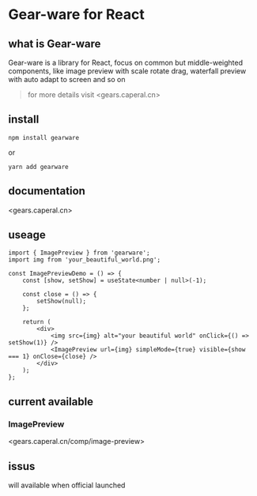 # Gear-ware for React

## what is Gear-ware

Gear-ware is a library for React, focus on common but middle-weighted components, like image preview with scale rotate drag, waterfall preview with auto adapt to screen and so on

> for more details visit <gears.caperal.cn>

## install

`npm install gearware`

or

`yarn add gearware`

## documentation

<gears.caperal.cn>

## useage

```tsx
import { ImagePreview } from 'gearware';
import img from 'your_beautiful_world.png';

const ImagePreviewDemo = () => {
    const [show, setShow] = useState<number | null>(-1);

    const close = () => {
        setShow(null);
    };

    return (
        <div>
            <img src={img} alt="your beautiful world" onClick={() => setShow(1)} />
            <ImagePreview url={img} simpleMode={true} visible={show === 1} onClose={close} />
        </div>
    );
};
```

## current available

### ImagePreview

<gears.caperal.cn/comp/image-preview>

## issus

will available when official launched
